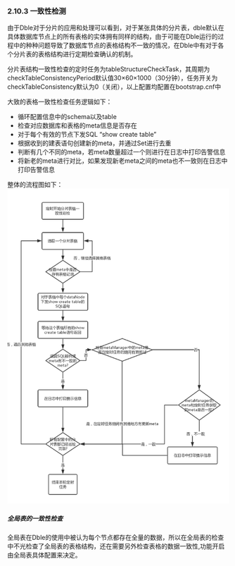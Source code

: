 ### 2.10.3 一致性检测
由于Dble对于分片的应用和处理可以看到，对于某张具体的分片表，dble默认在具体数据库节点上的所有表格的实体拥有同样的结构，由于可能在Dble运行的过程中的种种问题导致了数据库节点的表格结构不一致的情况，在Dble中有对于各个分片表的表格结构进行定期检查确认的机制。

分片表结构一致性检查的定时任务为tableStructureCheckTask，其周期为checkTableConsistencyPeriod默认值30×60×1000（30分钟），任务开关为checkTableConsistency默认为0（关闭），以上配置均配置在bootstrap.cnf中

大致的表格一致性检查任务逻辑如下：

+ 循环配置信息中的schema以及table
+ 检查对应数据库和表格的meta信息是否存在
+ 对于每个有效的节点下发SQL “show create table”
+ 根据收到的建表语句创建新的meta，并通过Set进行去重
+ 判断有几个不同的meta，若meta数量超过一个则进行在日志中打印告警信息
+ 将新老的meta进行对比，如果发现新老meta之间的meta也不一致则在日志中打印告警信息  

整体的流程图如下：  
![一致性检测](pic/2.10.3_consistency_check.png)
	   
##### 全局表的一致性检查
全局表在Dble的使用中被认为每个节点都存在全量的数据，所以在全局表的检查中不光检查了全局表的表格结构，还在需要另外检查表格的数据一致性,功能开启由全局表具体配置来决定。  


